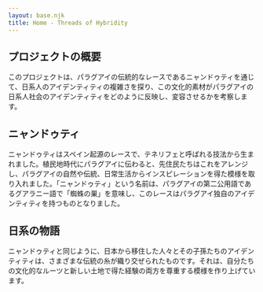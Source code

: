```yaml
---
layout: base.njk
title: Home - Threads of Hybridity
---
```


<div class="content-container">

## プロジェクトの概要

このプロジェクトは、パラグアイの伝統的なレースであるニャンドゥティを通じて、日系人のアイデンティティの複雑さを探り、この文化的素材がパラグアイの日系人社会のアイデンティティをどのように反映し、変容させるかを考察します。

## ニャンドゥティ

ニャンドゥティはスペイン起源のレースで、テネリフェと呼ばれる技法から生まれました。植民地時代にパラグアイに伝わると、先住民たちはこれをアレンジし、パラグアイの自然や伝統、日常生活からインスピレーションを得た模様を取り入れました。「ニャンドゥティ」という名前は、パラグアイの第二公用語であるグアラニー語で「蜘蛛の巣」を意味し、このレースはパラグアイ独自のアイデンティティを持つものとなりました。

## 日系の物語

ニャンドゥティと同じように、日本から移住した人々とその子孫たちのアイデンティティは、さまざまな伝統の糸が織り交ぜられたものです。それは、自分たちの文化的なルーツと新しい土地で得た経験の両方を尊重する模様を作り上げています。
</div>
